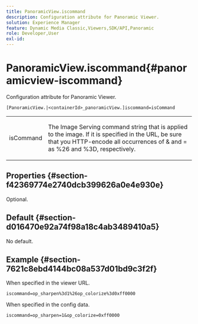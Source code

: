 ```yaml
---
title: PanoramicView.iscommand
description: Configuration attribute for Panoramic Viewer.
solution: Experience Manager
feature: Dynamic Media Classic,Viewers,SDK/API,Panoramic
role: Developer,User
exl-id:
---
```

# PanoramicView.iscommand{#panoramicview-iscommand}

Configuration attribute for Panoramic Viewer.

 ` [PanoramicView.|<containerId>_panoramicView.]iscommand=isCommand `

<table id="table_43A84C1044574A6FAB8CE67D71AAD5EC"> 
 <tbody> 
  <tr> 
   <td colname="col1"> <p> <span class="codeph"> <span class="varname"> isCommand</span> </span> </p> </td> 
   <td colname="col2"> <p> The Image Serving command string that is applied to the image.  If it is specified in the URL, be sure that you HTTP-encode all occurrences of <span class="codeph"> &amp;</span> and <span class="codeph"> =</span> as <span class="codeph"> %26</span> and <span class="codeph"> %3D</span>, respectively. </p> </td> 
  </tr> 
 </tbody> 
</table>


## Properties {#section-f42369774e2740dcb399626a0e4e930e}

Optional.

## Default {#section-d016470e92a74f98a18c4ab3489410a5}

No default.

## Example {#section-7621c8ebd4144bc08a537d01bd9c3f2f}

When specified in the viewer URL.

```
iscommand=op_sharpen%3d1%26op_colorize%3d0xff0000
```

When specified in the config data.

```
iscommand=op_sharpen=1&op_colorize=0xff0000
```
